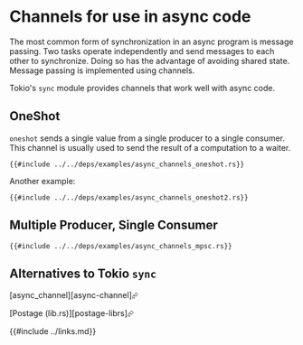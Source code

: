 # Channels for use in async code

The most common form of synchronization in an async program is message passing. Two tasks operate independently and send messages to each other to synchronize. Doing so has the advantage of avoiding shared state. Message passing is implemented using channels.

Tokio's `sync` module provides channels that work well with async code.

## OneShot

`oneshot` sends a single value from a single producer to a single consumer.
This channel is usually used to send the result of a computation to a waiter.

```rust,editable,ignore,mdbook-runnable
{{#include ../../deps/examples/async_channels_oneshot.rs}}
```

Another example:

```rust,editable,ignore,mdbook-runnable
{{#include ../../deps/examples/async_channels_oneshot2.rs}}
```

## Multiple Producer, Single Consumer

```rust,editable,ignore,mdbook-runnable
{{#include ../../deps/examples/async_channels_mpsc.rs}}
```

## Alternatives to Tokio `sync`

[async_channel][async-channel]⮳

[Postage (lib.rs)][postage-librs]⮳

{{#include ../links.md}}
